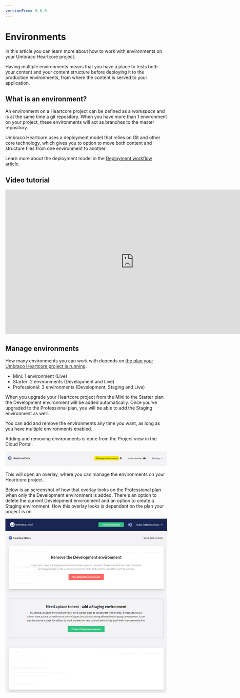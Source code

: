 ```yaml
---
versionFrom: 8.0.0
---
```


# Environments

In this article you can learn more about how to work with environments on your Umbraco Heartcore project.

Having multiple environments means that you have a place to tests both your content and your content structure before deploying it to the production environments, from where the content is served to your application. 

## What is an environment?

An environment on a Heartcore project can be defined as a *workspace* and is at the same time a git repository. When you have more than 1 environment on your project, these environments will act as branches to the master repository.

Umbraco Heartcore uses a deployment model that relies on Git and other core technology, which gives you to option to move both content and structure files from one environment to another. 

Learn more about the deployment model in the [Deployment workflow article](../Deployment-workflow).

## Video tutorial

<iframe width="800" height="450" src="https://www.youtube.com/embed/x4UlI7J0u_4?rel=0" frameborder="0" allow="autoplay; encrypted-media" allowfullscreen></iframe>

## Manage environments

How many environments you can work with depends on [the plan your Umbraco Heartcore project is running](https://umbraco.com/umbraco-heartcore-pricing/).

* Mini: 1 environment (Live)
* Starter: 2 environments (Development and Live)
* Professional: 3 environments (Development, Staging and Live)

When you upgrade your Heartcore project from the Mini to the Starter plan the Development environment will be added automatically. Once you've upgraded to the Professional plan, you will be able to add the Staging environment as well.

You can add and remove the environments any time you want, as long as you have multiple environments enabled.

Adding and removing environments is done from the Project view in the Cloud Portal.

![Manage environments from here](images/button-to-manage.png)

This will open an overlay, where you can manage the environments on your Heartcore project.

Below is an screenshot of how that overlay looks on the Professional plan when only the Development environment is added. There's an option to delete the current Development environment and an option to create a Staging environment. How this overlay looks is dependant on the plan your project is on.

![Manage environments overlay](images/manage-environments.png)
